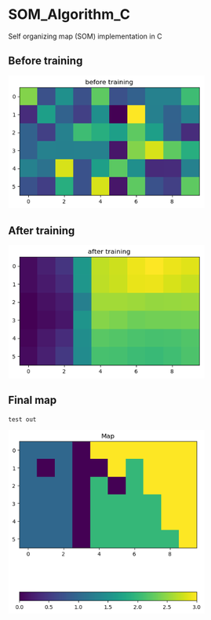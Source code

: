 # SOM_Algorithm_C
Self organizing map (SOM) implementation in C

## Before training
<img src="net_before.png" width="400">

## After training
<img src="net_after.png" width="400">

## Final map
```
test out
```
<img src="Map.png" width="400">
